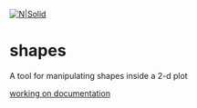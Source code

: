 [![N|Solid](https://travis-ci.org/caganze/shapes.svg?branch=master)](https://travis-ci.org/caganze/shapes/)

# shapes

A tool for manipulating shapes inside a 2-d plot


[working on documentation ](https://caganze.github.io/shapes/#)